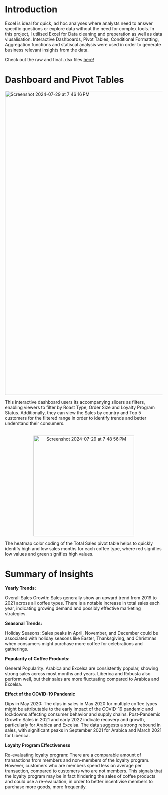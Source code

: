 # Introduction

Excel is ideal for quick, ad hoc analyses where analysts need to answer specific questions or explore data without the need for complex tools.
In this project, I utilised Excel for Data cleaning and preperation as well as data viusalisation. Interactive Dashboards, Pivot Tables, Conditional Formatting, Aggregation functions and statiscal analysis were used in order to generate business relevant insights from the data. 

Check out the raw and final .xlsx files [here!]()


# Dashboard and Pivot Tables

<img width="973" alt="Screenshot 2024-07-29 at 7 46 16 PM" src="https://github.com/user-attachments/assets/36740368-df29-41e4-b2a1-26397bbd6608">

This interactive dashboard users its accompanying slicers as filters, enabling viewers to filter by Roast Type, Order Size and Loyalty Program Status. Additionally, they can view the Sales by country and Top 5 customers for the filtered range in order to identify trends and better understand their consumers.

<br/>

<div align = "center">
<img width="322" alt="Screenshot 2024-07-29 at 7 48 56 PM" src="https://github.com/user-attachments/assets/4d1cec39-93e0-490c-82e3-adc9472c747a">
</div>

The heatmap color coding of the Total Sales pivot table helps to quickly identify high and low sales months for each coffee type, where red signifies low values and green signifies high values. 


# Summary of Insights

**Yearly Trends:**

Overall Sales Growth: Sales generally show an upward trend from 2019 to 2021 across all coffee types. There is a notable increase in total sales each year, indicating growing demand and possibly effective marketing strategies.

**Seasonal Trends:**

Holiday Seasons: Sales peaks in April, November, and December could be associated with holiday seasons like Easter, Thanksgiving, and Christmas when consumers might purchase more coffee for celebrations and gatherings.

**Popularity of Coffee Products:**

General Popularity: Arabica and Excelsa are consistently popular, showing strong sales across most months and years. Liberica and Robusta also perform well, but their sales are more fluctuating compared to Arabica and Excelsa.

**Effect of the COVID-19 Pandemic**

Dips in May 2020: The dips in sales in May 2020 for multiple coffee types might be attributable to the early impact of the COVID-19 pandemic and lockdowns affecting consumer behavior and supply chains.
Post-Pandemic Growth: Sales in 2021 and early 2022 indicate recovery and growth, particularly for Arabica and Excelsa. The data suggests a strong rebound in sales, with significant peaks in September 2021 for Arabica and March 2021 for Liberica.

**Loyalty Program Effectiveness**

Re-evaluating loyalty program: There are a comparable amount of transactions from members and non-members of the loyalty program. However, customers who are members spend less on average per transaction, compared to customers who are not members. This signals that the loyalty program may be in fact hindering the sales of coffee products and could use a re-evaluation, in order to better incentivise members to purchase more goods, more frequently. 
